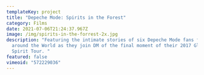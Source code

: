 ```yaml
---
templateKey: project
title: "Depeche Mode: Spirits in the Forest"
category: Films
date: 2021-07-06T21:24:37.967Z
image: /img/spirits-in-the-forrest-2x.jpg
description: "Featuring the intimate stories of six Depeche Mode fans from
  around the World as they join DM of the final moment of their 2017 Global
  Spirit Tour. "
featured: false
vimeoid: "572229036"
---
```

